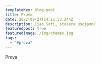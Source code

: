 ```yaml
---
templateKey: blog-post
title: Prova
date: 2022-09-27T14:11:53.244Z
description: Ciao Sofi, stasera usciamo?
featuredpost: true
featuredimage: /img/chemex.jpg
tags:
  - "#prova"
---
```

P﻿rova